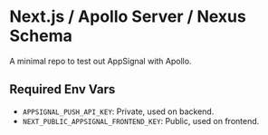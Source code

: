# Next.js / Apollo Server / Nexus Schema

A minimal repo to test out AppSignal with Apollo.

## Required Env Vars

- `APPSIGNAL_PUSH_API_KEY`: Private, used on backend.
- `NEXT_PUBLIC_APPSIGNAL_FRONTEND_KEY`: Public, used on frontend.
